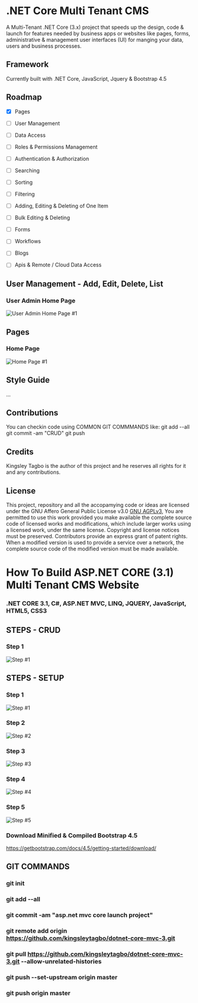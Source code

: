 ﻿# .NET Core Multi Tenant CMS
A Multi-Tenant .NET Core (3.x) project that speeds up the design, code & launch for features needed by business apps or websites like pages, forms, administrative & management user interfaces (UI) for manging your data, users and business processes.

## Framework
Currently built with .NET Core, JavaScript, Jquery & Bootstrap 4.5 

## Roadmap
- [X] Pages
- [ ] User Management
- [ ] Data Access  
- [ ] Roles & Permissions Management
- [ ] Authentication & Authorization
- [ ] Searching
- [ ] Sorting
- [ ] Filtering
- [ ] Adding, Editing & Deleting of One Item
- [ ] Bulk Editing & Deleting
- [ ] Forms
- [ ] Workflows
- [ ] Blogs
- [ ] Apis & Remote / Cloud Data Access


## User Management - Add, Edit, Delete, List
### User Admin Home Page
![User Admin Home Page #1](KT.Core.Mvc/wwwroot/images/cms-page-useradmin-home.png "User Admin Home Page #1")

## Pages
### Home Page
![Home Page #1](KT.Core.Mvc/wwwroot/images/cms-page-home.png "Home Page #1")

## Style Guide
...

## Contributions
You can checkin code using COMMON GIT COMMMANDS like: git add --all git commit -am "CRUD" git push


## Credits
Kingsley Tagbo is the author of this project and he reserves all rights for it and any contributions.

## License
This project, repository and all the accopamying code or ideas are licensed under the GNU Affero General Public License v3.0 [GNU AGPLv3](https://choosealicense.com/licenses/agpl-3.0/),
You are permitted to use this work provided you make available the complete source code of licensed works and modifications, which include larger works using a licensed work, under the same license. Copyright and license notices must be preserved. Contributors provide an express grant of patent rights. When a modified version is used to provide a service over a network, the complete source code of the modified version must be made available.

# How To Build ASP.NET CORE (3.1) Multi Tenant CMS Website
### .NET CORE 3.1, C#, ASP.NET MVC, LINQ, JQUERY, JavaScript, HTML5, CSS3

## STEPS - CRUD

### Step 1
![Step #1](KT.Core.Mvc/wwwroot/images/crud-step1.png "Step #1")


## STEPS - SETUP

### Step 1
![Step #1](KT.Core.Mvc/wwwroot/images/setup-step1.png "Step #1")

### Step 2
![Step #2](KT.Core.Mvc/wwwroot/images/setup-step2.png "Step #2")

### Step 3
![Step #3](KT.Core.Mvc/wwwroot/images/setup-step3.png "Step #3")

### Step 4
![Step #4](KT.Core.Mvc/wwwroot/images/setup-step4.png "Step #4")

### Step 5
![Step #5](KT.Core.Mvc/wwwroot/images/setup-step5.png "Step #5")


### Download Minified & Compiled Bootstrap 4.5
https://getbootstrap.com/docs/4.5/getting-started/download/


## GIT COMMANDS

### git init
### git add --all
### git commit -am "asp.net mvc core launch project"
### git remote add origin https://github.com/kingsleytagbo/dotnet-core-mvc-3.git
### git pull https://github.com/kingsleytagbo/dotnet-core-mvc-3.git --allow-unrelated-histories
### git push --set-upstream origin master
### git push origin master 